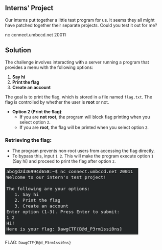 ## Interns' Project

Our interns put together a little test program for us. It seems they all might have patched together their separate projects. Could you test it out for me?

nc connect.umbccd.net 20011

## Solution

The challenge involves interacting with a server running a program that provides a menu with the following options:

1. **Say hi**
2. **Print the flag**
3. **Create an account**

The goal is to print the flag, which is stored in a file named `flag.txt`. The flag is controlled by whether the user is **root** or not.

- **Option 2 (Print the flag)**:
  - If you are **not root**, the program will block flag printing when you select option `2`.
  - If you are **root**, the flag will be printed when you select option `2`.

### **Retrieving the flag**:

   - The program prevents non-root users from accessing the flag directly.
   - To bypass this, input `1 2`. This will make the program execute option `1` (Say hi) and proceed to print the flag after option `2`.

![serverflag](https://github.com/aqxq/CTF-Writeups/blob/main/DawgCTF/Pwn/Interns'%20Project/serverflag.png)

FLAG: `DawgCTF{B@d_P3rm1ssi0ns}`
